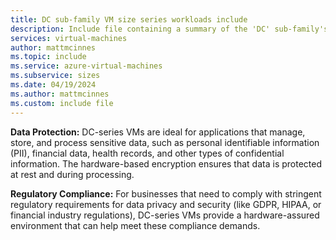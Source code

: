 ```yaml
---
title: DC sub-family VM size series workloads include
description: Include file containing a summary of the 'DC' sub-family's potential workloads.
services: virtual-machines
author: mattmcinnes
ms.topic: include
ms.service: azure-virtual-machines
ms.subservice: sizes
ms.date: 04/19/2024
ms.author: mattmcinnes
ms.custom: include file
--- 
```


**Data Protection:** DC-series VMs are ideal for applications that manage, store, and process sensitive data, such as personal identifiable information (PII), financial data, health records, and other types of confidential information. The hardware-based encryption ensures that data is protected at rest and during processing.

**Regulatory Compliance:** For businesses that need to comply with stringent regulatory requirements for data privacy and security (like GDPR, HIPAA, or financial industry regulations), DC-series VMs provide a hardware-assured environment that can help meet these compliance demands.
